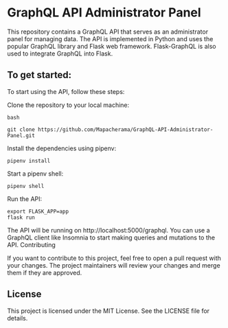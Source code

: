 # GraphQL API Administrator Panel

This repository contains a GraphQL API that serves as an administrator panel for managing data. The API is implemented in Python and uses the popular GraphQL library and Flask web framework. Flask-GraphQL is also used to integrate GraphQL into Flask. 

## To get started:

To start using the API, follow these steps:

Clone the repository to your local machine:

    bash

    git clone https://github.com/Mapacherama/GraphQL-API-Administrator-Panel.git

Install the dependencies using pipenv:

    pipenv install

Start a pipenv shell:

    pipenv shell

Run the API: 

    export FLASK_APP=app
    flask run

The API will be running on http://localhost:5000/graphql. You can use a GraphQL client like Insomnia to start making queries and mutations to the API.
Contributing

If you want to contribute to this project, feel free to open a pull request with your changes. The project maintainers will review your changes and merge them if they are approved.

## License

This project is licensed under the MIT License. See the LICENSE file for details.
